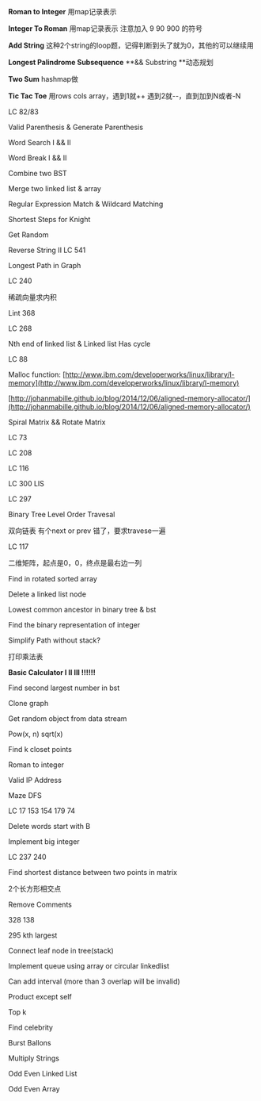 **Roman to Integer**  用map记录表示

**Integer To Roman** 用map记录表示 注意加入 9 90 900 的符号

**Add String** 这种2个string的loop题，记得判断到头了就为0，其他的可以继续用

**Longest Palindrome Subsequence** **&& Substring **动态规划

**Two Sum** hashmap做

**Tic Tac Toe** 用rows cols array，遇到1就++ 遇到2就--，直到加到N或者-N

LC 82/83

Valid Parenthesis & Generate Parenthesis

Word Search I && II

Word Break I && II

Combine two BST

Merge two linked list & array

Regular Expression Match & Wildcard Matching

Shortest Steps for Knight

Get Random

Reverse String II LC 541

Longest Path in Graph

LC 240

稀疏向量求内积

Lint 368

LC 268

Nth end of linked list  & Linked list Has cycle

LC 88

Malloc function: [http://www.ibm.com/developerworks/linux/library/l-memory](http://www.ibm.com/developerworks/linux/library/l-memory)

[http://johanmabille.github.io/blog/2014/12/06/aligned-memory-allocator/](http://johanmabille.github.io/blog/2014/12/06/aligned-memory-allocator/)

Spiral Matrix && Rotate Matrix

LC 73

LC 208

LC 116

LC 300  LIS

LC 297

Binary Tree Level Order Travesal

双向链表 有个next or prev 错了，要求travese一遍

LC 117

二维矩阵，起点是0，0，终点是最右边一列

Find in rotated sorted array

Delete a linked list node

Lowest common ancestor in binary tree & bst

Find the binary representation of integer

Simplify Path without stack?

打印乘法表

**Basic Calculator I II III !!!!!!**

Find second largest number in bst

Clone graph

Get random object from data stream

Pow\(x, n\)  sqrt\(x\)

Find k closet points

Roman to integer

Valid IP Address

Maze DFS

LC 17 153 154 179 74

Delete words start with B

Implement big integer

LC 237 240

Find shortest distance between two points in matrix

2个长方形相交点

Remove Comments

328 138

295 kth largest

Connect leaf node in tree\(stack\)

Implement queue using array or circular linkedlist

Can add interval \(more than 3 overlap will be invalid\)

Product except self

Top k

Find celebrity

Burst Ballons

Multiply Strings

Odd Even Linked List

Odd Even Array

